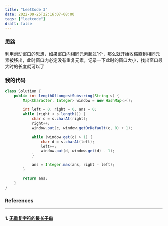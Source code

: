 ```yaml
---
title: "LeetCode 3"
date: 2022-09-25T22:16:07+08:00
tags: ["leetcode"]
draft: false
---
```


### 思路

利用滑动窗口的思想，如果窗口内相同元素超过1个，那么就开始收缩直到相同元素被移出，此时窗口内必定没有重复元素，记录一下此时的窗口大小，找出窗口最大时的长度就可以了

### 我的代码

```java
class Solution {
    public int lengthOfLongestSubstring(String s) {
        Map<Character, Integer> window = new HashMap<>();

        int left = 0, right = 0, ans = 0;
        while (right < s.length()) {
            char c = s.charAt(right);
            right++;
            window.put(c, window.getOrDefault(c, 0) + 1);

            while (window.get(c) > 1) {
                char d = s.charAt(left);
                left++;
                window.put(d, window.get(d) - 1);
            }

            ans = Integer.max(ans, right - left);
        }

        return ans;
    }
}
```

### References

---

#### 1. [无重复字符的最长子串](https://leetcode.cn/problems/longest-substring-without-repeating-characters/)
